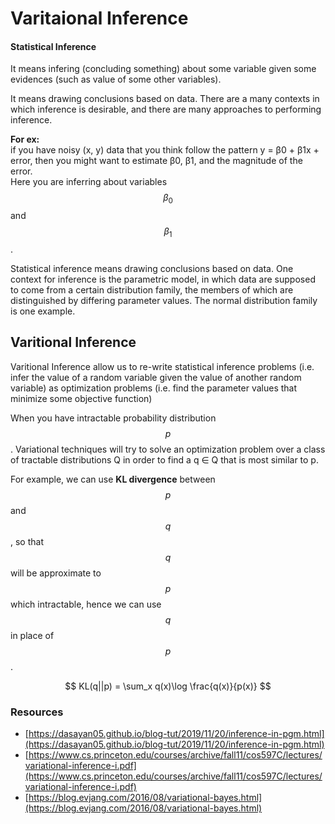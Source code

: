 # Varitaional Inference

#### **Statistical Inference**

It means infering \(concluding something\) about some variable given some evidences \(such as value of some other variables\).  

It means drawing conclusions based on data. There are a many contexts in which inference is desirable, and there are many approaches to performing inference.

**For ex:**  
if you have noisy \(x, y\) data that you think follow the pattern y = β0 + β1x + error, then you might want to estimate β0, β1, and the magnitude of the error.   
Here you are inferring about variables $$\beta_0$$ and $$\beta_1$$.

Statistical inference means drawing conclusions based on data. One context for inference is the parametric model, in which data are supposed to come from a certain distribution family, the members of which are distinguished by differing parameter values. The normal distribution family is one example.

## Varitional Inference

 Varitional Inference allow us to re-write statistical inference problems \(i.e. infer the value of a random variable given the value of another random variable\) as optimization problems \(i.e. find the parameter values that minimize some objective function\)

When you have intractable probability distribution $$p$$. Variational techniques will try to solve an optimization problem over a class of tractable distributions Q in order to find a q ∈ Q that is most similar to p.

For example, we can use **KL divergence** between $$p$$ and $$q$$, so that $$q$$ will be approximate to $$p$$ which intractable, hence we can use $$q$$ in place of $$p$$. 

$$
KL(q||p) = \sum_x q(x)\log \frac{q(x)}{p(x)}
$$

### Resources

* [https://dasayan05.github.io/blog-tut/2019/11/20/inference-in-pgm.html](https://dasayan05.github.io/blog-tut/2019/11/20/inference-in-pgm.html)
* [https://www.cs.princeton.edu/courses/archive/fall11/cos597C/lectures/variational-inference-i.pdf](https://www.cs.princeton.edu/courses/archive/fall11/cos597C/lectures/variational-inference-i.pdf)
* [https://blog.evjang.com/2016/08/variational-bayes.html](https://blog.evjang.com/2016/08/variational-bayes.html)

